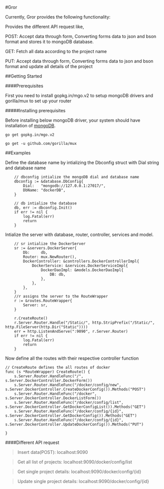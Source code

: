 #Gror

Currently, Gror provides the following functionality:

Provides the different API request like,

POST: Accept data through form, Converting forms data to json and bson format and stores it to mongoDB database.

GET: Fetch all data according to the project name

PUT: Accept data through form, Converting forms data to json and bson format and update all details of the project 


##Getting Started

####Prerequisites

First you need to install gopkg.in/mgo.v2 to setup mongoDB drivers and gorilla/mux to set up your router

#####Installing prerequisites

Before installing below mongoDB driver, your system should have installation of [mongoDB](https://www.howtoforge.com/tutorial/install-mongodb-on-ubuntu/).

```
go get gopkg.in/mgo.v2

go get -u github.com/gorilla/mux
```

##Examples

Define the database name by intializing the Dbconfig struct with Dial string and database name 

```golang
    // dbconfig intialize the mongoDB dial and database name
	dbconfig := &database.DbConfig{
		Dial:   "mongodb://127.0.0.1:27017/",
		DbName: "dockerDB",
	}

	// db intialize the database
	db, err := dbconfig.Init()
	if err != nil {
		log.Fatal(err)
		return
	}
```

Intialize the server with database, router, controller, services and model.  

```golang
	// sr intialize the DockerServer
	sr := &servers.DockerServer{
		Db:     db,
		Router: mux.NewRouter(),
		DockerController: &controllers.DockerControllerImpl{
			DockerService: &services.DockerServiceImpl{
				DockerDaoImpl: &models.DockerDaoImpl{
					DB: db,
				},
			},
		},
	}
	//r assigns the server to the RouteWrapper
	r := &routes.RouteWrapper{
		Server: sr,
	}

	r.CreateRoute()
	r.Server.Router.Handle("/Static/", http.StripPrefix("/Static/", http.FileServer(http.Dir("Static"))))
	err = http.ListenAndServe(":9090", r.Server.Router)
	if err != nil {
		log.Fatal(err)
		return
    }
```

Now define all the routes with their respective controller function 

```golang
// CreateRoute defines the all routes of docker
func (s *RouteWrapper) CreateRoute() {
	s.Server.Router.HandleFunc("/", s.Server.DockerController.DockerForm())
	s.Server.Router.HandleFunc("/docker/config/new", s.Server.DockerController.CreateDockerConfig()).Methods("POST")
	s.Server.Router.HandleFunc("/docker", s.Server.DockerController.DockerListForm())
	s.Server.Router.HandleFunc("/docker/config/list", s.Server.DockerController.GetDockerConfigList()).Methods("GET")
	s.Server.Router.HandleFunc("/docker/config/{id}", s.Server.DockerController.GetDockerConfig()).Methods("GET")
	s.Server.Router.HandleFunc("/docker/config/{id}", s.Server.DockerController.UpdateDockerConfig()).Methods("PUT")

}
```
####Different API request

> Insert data(POST): localhost:9090

> Get all list of projects: localhost:9090/docker/config/list

> Get single project details: localhost:9090/docker/config/{id}

> Update single project details: localhost:9090/docker/config/{id}